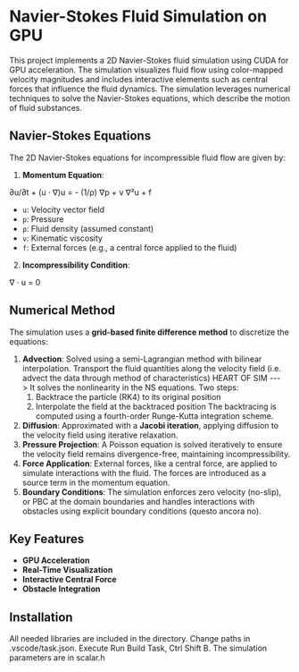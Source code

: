 # Navier-Stokes Fluid Simulation on GPU

This project implements a 2D Navier-Stokes fluid simulation using CUDA for GPU acceleration. The simulation visualizes fluid flow using color-mapped velocity magnitudes and includes interactive elements such as central forces that influence the fluid dynamics. The simulation leverages numerical techniques to solve the Navier-Stokes equations, which describe the motion of fluid substances.

## Navier-Stokes Equations

The 2D Navier-Stokes equations for incompressible fluid flow are given by:

1. **Momentum Equation**:

∂u/∂t + (u · ∇)u = - (1/ρ) ∇p + ν ∇²u + f

- `u`: Velocity vector field
- `p`: Pressure
- `ρ`: Fluid density (assumed constant)
- `ν`: Kinematic viscosity
- `f`: External forces (e.g., a central force applied to the fluid)

2. **Incompressibility Condition**:

∇ · u = 0

## Numerical Method

The simulation uses a **grid-based finite difference method** to discretize the equations:

1. **Advection**: Solved using a semi-Lagrangian method with bilinear interpolation. Transport the fluid quantities along the velocity field (i.e. advect the data through method of characteristics) HEART OF SIM ---> It solves the nonlinearity in the NS equations. Two steps:
     1. Backtrace the particle (RK4) to its original position
     2. Interpolate the field at the backtraced position
  The backtracing is computed using a fourth-order Runge-Kutta integration scheme.
2. **Diffusion**: Approximated with a **Jacobi iteration**, applying diffusion to the velocity field using iterative relaxation.
3. **Pressure Projection**: A Poisson equation is solved iteratively to ensure the velocity field remains divergence-free, maintaining incompressibility.
4. **Force Application**: External forces, like a central force, are applied to simulate interactions with the fluid. The forces are introduced as a source term in the momentum equation.
5. **Boundary Conditions**: The simulation enforces zero velocity (no-slip), or PBC at the domain boundaries and handles interactions with obstacles using explicit boundary conditions (questo ancora no).

## Key Features

- **GPU Acceleration**
- **Real-Time Visualization**
- **Interactive Central Force**
- **Obstacle Integration**

## Installation
All needed libraries are included in the directory. Change paths in .vscode/task.json. Execute Run Build Task, Ctrl Shift B. The simulation parameters are in scalar.h

